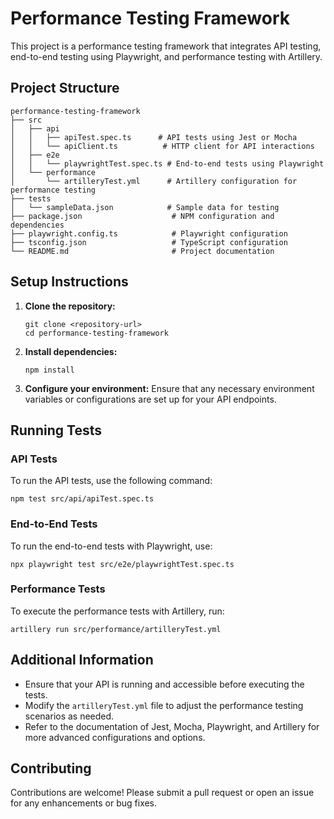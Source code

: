 # Performance Testing Framework

This project is a performance testing framework that integrates API testing, end-to-end testing using Playwright, and performance testing with Artillery. 

## Project Structure

```
performance-testing-framework
├── src
│   ├── api
│   │   ├── apiTest.spec.ts      # API tests using Jest or Mocha
│   │   └── apiClient.ts          # HTTP client for API interactions
│   ├── e2e
│   │   └── playwrightTest.spec.ts # End-to-end tests using Playwright
│   └── performance
│       └── artilleryTest.yml      # Artillery configuration for performance testing
├── tests
│   └── sampleData.json            # Sample data for testing
├── package.json                    # NPM configuration and dependencies
├── playwright.config.ts            # Playwright configuration
├── tsconfig.json                   # TypeScript configuration
└── README.md                       # Project documentation
```

## Setup Instructions

1. **Clone the repository:**
   ```
   git clone <repository-url>
   cd performance-testing-framework
   ```

2. **Install dependencies:**
   ```
   npm install
   ```

3. **Configure your environment:**
   Ensure that any necessary environment variables or configurations are set up for your API endpoints.

## Running Tests

### API Tests

To run the API tests, use the following command:
```
npm test src/api/apiTest.spec.ts
```

### End-to-End Tests

To run the end-to-end tests with Playwright, use:
```
npx playwright test src/e2e/playwrightTest.spec.ts
```

### Performance Tests

To execute the performance tests with Artillery, run:
```
artillery run src/performance/artilleryTest.yml
```

## Additional Information

- Ensure that your API is running and accessible before executing the tests.
- Modify the `artilleryTest.yml` file to adjust the performance testing scenarios as needed.
- Refer to the documentation of Jest, Mocha, Playwright, and Artillery for more advanced configurations and options.

## Contributing

Contributions are welcome! Please submit a pull request or open an issue for any enhancements or bug fixes.